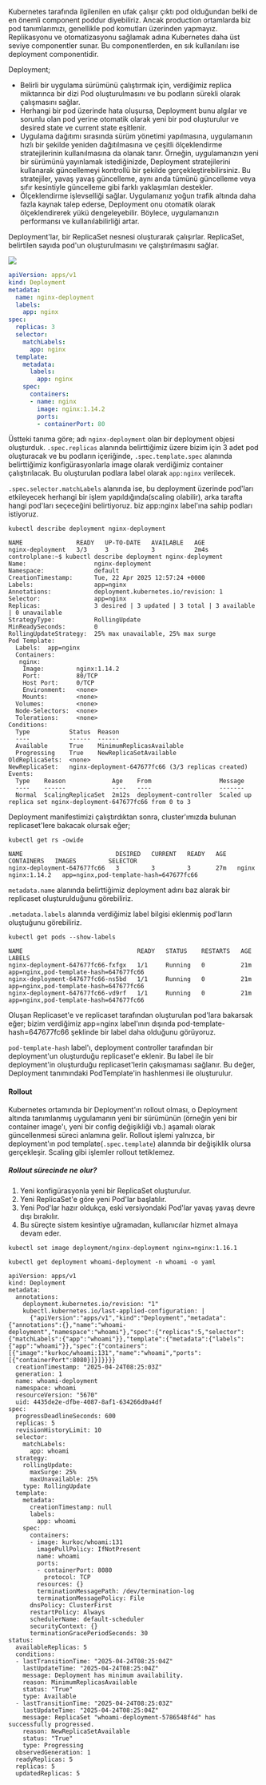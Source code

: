 Kubernetes tarafında ilgilenilen en ufak çalışır çıktı pod olduğundan belki de en önemli component poddur diyebiliriz. Ancak production ortamlarda biz pod tanımlarımızı, genellikle pod komutları üzerinden yapmayız. Replikasyonu ve otomatizasyonu sağlamak adına Kubernetes daha üst seviye componentler sunar. Bu componentlerden, en sık kullanılanı ise deployment componentidir.

Deployment;

- Belirli bir uygulama sürümünü çalıştırmak için, verdiğimiz replica miktarınca bir dizi Pod oluşturulmasını ve bu podların sürekli olarak çalışmasını sağlar.
- Herhangi bir pod üzerinde hata oluşursa, Deployment bunu algılar ve sorunlu olan pod yerine otomatik olarak yeni bir pod oluşturulur ve desired state ve current state eşitlenir.
- Uygulama dağıtımı sırasında sürüm yönetimi yapılmasına, uygulamanın hızlı bir şekilde yeniden dağıtılmasına ve çeşitli ölçeklendirme stratejilerinin kullanılmasına da olanak tanır. Örneğin, uygulamanızın yeni bir sürümünü yayınlamak istediğinizde, Deployment stratejilerini kullanarak güncellemeyi kontrollü bir şekilde gerçekleştirebilirsiniz. Bu stratejiler, yavaş yavaş güncelleme, aynı anda tümünü güncelleme veya sıfır kesintiyle güncelleme gibi farklı yaklaşımları destekler.
- Ölçeklendirme işlevselliği sağlar. Uygulamanız yoğun trafik altında daha fazla kaynak talep ederse, Deployment onu otomatik olarak ölçeklendirerek yükü dengeleyebilir. Böylece, uygulamanızın performansı ve kullanılabilirliği artar.

Deployment'lar, bir ReplicaSet nesnesi oluşturarak çalışırlar. ReplicaSet, belirtilen sayıda pod'un oluşturulmasını ve çalıştırılmasını sağlar.

![](https://kerteriz.net/content/images/2023/06/kubernetes-deployment-1.png)


```yaml
apiVersion: apps/v1
kind: Deployment
metadata:
  name: nginx-deployment
  labels:
    app: nginx
spec:
  replicas: 3
  selector:
    matchLabels:
      app: nginx
  template:
    metadata:
      labels:
        app: nginx
    spec:
      containers:
      - name: nginx
        image: nginx:1.14.2
        ports:
        - containerPort: 80
```


Üstteki tanıma göre; adı `nginx-deployment` olan bir deployment objesi oluşturduk. `.spec.replicas` alanında belirttiğimiz üzere bizim için 3 adet pod oluşturacak ve bu podların içeriğinde, `.spec.template.spec` alanında belirttiğimiz konfigürasyonlarla image olarak verdiğimiz container çalıştırılacak. Bu oluşturulan podlara label olarak `app:nginx` verilecek.

`.spec.selector.matchLabels` alanında ise, bu deployment üzerinde pod'ları etkileyecek herhangi bir işlem yapıldığında(scaling olabilir), arka tarafta hangi pod'ları seçeceğini belirtiyoruz. biz app:nginx label'ına sahip podları istiyoruz. 


```
kubectl describe deployment nginx-deployment

NAME               READY   UP-TO-DATE   AVAILABLE   AGE
nginx-deployment   3/3     3            3           2m4s
controlplane:~$ kubectl describe deployment nginx-deployment
Name:                   nginx-deployment
Namespace:              default
CreationTimestamp:      Tue, 22 Apr 2025 12:57:24 +0000
Labels:                 app=nginx
Annotations:            deployment.kubernetes.io/revision: 1
Selector:               app=nginx
Replicas:               3 desired | 3 updated | 3 total | 3 available | 0 unavailable
StrategyType:           RollingUpdate
MinReadySeconds:        0
RollingUpdateStrategy:  25% max unavailable, 25% max surge
Pod Template:
  Labels:  app=nginx
  Containers:
   nginx:
    Image:         nginx:1.14.2
    Port:          80/TCP
    Host Port:     0/TCP
    Environment:   <none>
    Mounts:        <none>
  Volumes:         <none>
  Node-Selectors:  <none>
  Tolerations:     <none>
Conditions:
  Type           Status  Reason
  ----           ------  ------
  Available      True    MinimumReplicasAvailable
  Progressing    True    NewReplicaSetAvailable
OldReplicaSets:  <none>
NewReplicaSet:   nginx-deployment-647677fc66 (3/3 replicas created)
Events:
  Type    Reason             Age    From                   Message
  ----    ------             ----   ----                   -------
  Normal  ScalingReplicaSet  2m12s  deployment-controller  Scaled up replica set nginx-deployment-647677fc66 from 0 to 3

```

Deployment manifestimizi çalıştırdıktan sonra, cluster'ımızda bulunan replicaset'lere bakacak olursak eğer; 

```
kubectl get rs -owide

NAME                          DESIRED   CURRENT   READY   AGE   CONTAINERS   IMAGES         SELECTOR
nginx-deployment-647677fc66   3         3         3       27m   nginx        nginx:1.14.2   app=nginx,pod-template-hash=647677fc66
```

`metadata.name` alanında belirttiğimiz deployment adını baz alarak bir replicaset oluşturulduğunu görebiliriz.

`.metadata.labels` alanında verdiğimiz label bilgisi eklenmiş pod'ların oluştuğunu görebiliriz. 

```
kubectl get pods --show-labels

NAME                                READY   STATUS    RESTARTS   AGE   LABELS
nginx-deployment-647677fc66-fxfgx   1/1     Running   0          21m   app=nginx,pod-template-hash=647677fc66
nginx-deployment-647677fc66-ns5bd   1/1     Running   0          21m   app=nginx,pod-template-hash=647677fc66
nginx-deployment-647677fc66-vd9rf   1/1     Running   0          21m   app=nginx,pod-template-hash=647677fc66
```


Oluşan Replicaset'e ve replicaset tarafından oluşturulan pod'lara bakarsak eğer; bizim verdiğimiz app=nginx label'ının dışında  pod-template-hash=647677fc66 şeklinde bir label daha olduğunu görüyoruz.

`pod-template-hash` label'ı, deployment controller tarafından bir deployment'un oluşturduğu replicaset'e eklenir. Bu label ile bir deployment'in oluşturduğu replicaset'lerin çakışmaması sağlanır. Bu değer, Deployment tanımındaki PodTemplate'in hashlenmesi ile oluşturulur.

#### Rollout
Kubernetes ortamında bir Deployment'ın rollout olması, o Deployment altında tanımlanmış uygulamanın yeni bir sürümünün (örneğin yeni bir container image'ı, yeni bir config değişikliği vb.) aşamalı olarak güncellenmesi süreci anlamına gelir. Rollout işlemi yalnızca, bir deployment'ın pod template(`.spec.template`) alanında bir değişiklik olursa gerçekleşir. Scaling gibi işlemler rollout tetiklemez.

##### Rollout sürecinde ne olur?

1. Yeni konfigürasyonla yeni bir ReplicaSet oluşturulur.
2. Yeni ReplicaSet'e göre yeni Pod'lar başlatılır.
3. Yeni Pod'lar hazır oldukça, eski versiyondaki Pod'lar yavaş yavaş devre dışı bırakılır.
4. Bu süreçte sistem kesintiye uğramadan, kullanıcılar hizmet almaya devam eder.

```
kubectl set image deployment/nginx-deployment nginx=nginx:1.16.1
```



```
kubectl get deployment whoami-deployment -n whoami -o yaml

apiVersion: apps/v1
kind: Deployment
metadata:
  annotations:
    deployment.kubernetes.io/revision: "1"
    kubectl.kubernetes.io/last-applied-configuration: |
      {"apiVersion":"apps/v1","kind":"Deployment","metadata":{"annotations":{},"name":"whoami-deployment","namespace":"whoami"},"spec":{"replicas":5,"selector":{"matchLabels":{"app":"whoami"}},"template":{"metadata":{"labels":{"app":"whoami"}},"spec":{"containers":[{"image":"kurkoc/whoami:131","name":"whoami","ports":[{"containerPort":8080}]}]}}}}
  creationTimestamp: "2025-04-24T08:25:03Z"
  generation: 1
  name: whoami-deployment
  namespace: whoami
  resourceVersion: "5670"
  uid: 4435de2e-dfbe-4087-8af1-634266d0a4df
spec:
  progressDeadlineSeconds: 600
  replicas: 5
  revisionHistoryLimit: 10
  selector:
    matchLabels:
      app: whoami
  strategy:
    rollingUpdate:
      maxSurge: 25%
      maxUnavailable: 25%
    type: RollingUpdate
  template:
    metadata:
      creationTimestamp: null
      labels:
        app: whoami
    spec:
      containers:
      - image: kurkoc/whoami:131
        imagePullPolicy: IfNotPresent
        name: whoami
        ports:
        - containerPort: 8080
          protocol: TCP
        resources: {}
        terminationMessagePath: /dev/termination-log
        terminationMessagePolicy: File
      dnsPolicy: ClusterFirst
      restartPolicy: Always
      schedulerName: default-scheduler
      securityContext: {}
      terminationGracePeriodSeconds: 30
status:
  availableReplicas: 5
  conditions:
  - lastTransitionTime: "2025-04-24T08:25:04Z"
    lastUpdateTime: "2025-04-24T08:25:04Z"
    message: Deployment has minimum availability.
    reason: MinimumReplicasAvailable
    status: "True"
    type: Available
  - lastTransitionTime: "2025-04-24T08:25:03Z"
    lastUpdateTime: "2025-04-24T08:25:04Z"
    message: ReplicaSet "whoami-deployment-5786548f4d" has successfully progressed.
    reason: NewReplicaSetAvailable
    status: "True"
    type: Progressing
  observedGeneration: 1
  readyReplicas: 5
  replicas: 5
  updatedReplicas: 5

```